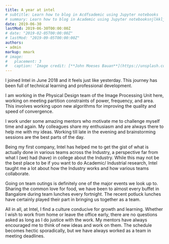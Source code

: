 ```yaml
---
title: A year at intel
# subtitle: Learn how to blog in Acdfsademic using Jupyter notebooks
# summary: Learn how to blog in Academic using Jupyter notebooksnjlkklj
date: 2019-06-30
lastMod: 2019-06-30T00:00:00Z
# date: "2019-02-05T00:00:00Z"
# lastMod: "2019-09-05T00:00:00Z"
authors:
- admin
markup: mmark
# image:
#   placement: 3
#   caption: 'Image credit: [**John Moeses Bauan**](https://unsplash.com/photos/OGZtQF8iC0g)'
---
```


I joined Intel in June 2018 and it feels just like yesterday. This journey has been full of technical learning and professional development. 

I am working in the Physical Design team of the Image Processing Unit here, working on meeting partition constraints of power, frequency, and area. This involves working upon new algorithms for improving the quality and speed of convergence. 

I work under some amazing mentors who motivate me to challenge myself time and again. My colleagues share my enthusiasm and are always there to help me with my ideas. Working till late in the evening and brainstorming sessions are the best parts of the day. 

Being my first company, Intel has helped me to get the gist of what is actually done in various teams across the Industry, a perspective far from what I (we) had (have) in college about the Industry. While this may not be the best place to be if you want to do Academic/ Industrial research, Intel taught me a lot about how the Industry works and how various teams collaborate.

Going on team outings is definitely one of the major events we look up to. Sharing the common love for food, we have been to almost every buffet in Bangalore during team lunches every fortnight. The recent potluck lunches have certainly played their part in bringing us together as a team. 

All in all, at Intel, I find a culture conducive for growth and learning. Whether I wish to work from home or leave the office early, there are no questions asked as long as I do justice with the work. My mentors have always encouraged me to think of new ideas and work on them. The schedule becomes hectic sporadically, but we have always worked as a team in meeting deadlines. 